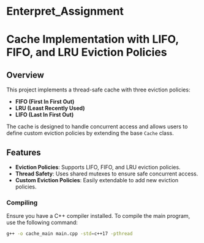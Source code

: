 # Enterpret_Assignment
# Cache Implementation with LIFO, FIFO, and LRU Eviction Policies

## Overview

This project implements a thread-safe cache with three eviction policies:
- **FIFO (First In First Out)**
- **LRU (Least Recently Used)**
- **LIFO (Last In First Out)**

The cache is designed to handle concurrent access and allows users to define custom eviction policies by extending the base `Cache` class.

## Features

- **Eviction Policies**: Supports LIFO, FIFO, and LRU eviction policies.
- **Thread Safety**: Uses shared mutexes to ensure safe concurrent access.
- **Custom Eviction Policies**: Easily extendable to add new eviction policies.

### Compiling

Ensure you have a C++ compiler installed. To compile the main program, use the following command:

```sh
g++ -o cache_main main.cpp -std=c++17 -pthread

